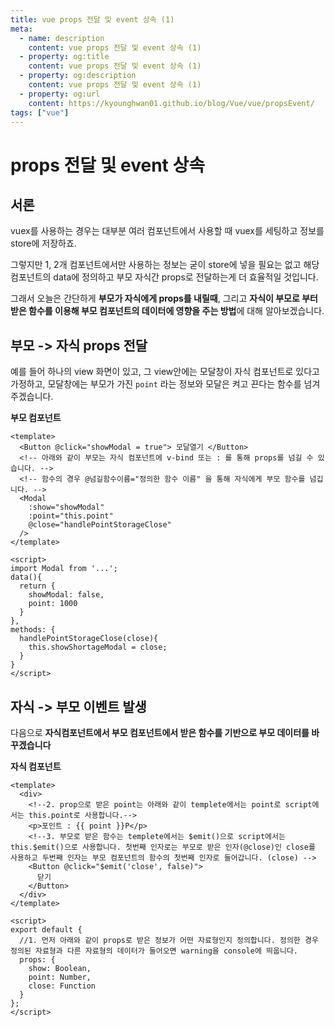 ```yaml
---
title: vue props 전달 및 event 상속 (1)
meta:
  - name: description
    content: vue props 전달 및 event 상속 (1)
  - property: og:title
    content: vue props 전달 및 event 상속 (1)
  - property: og:description
    content: vue props 전달 및 event 상속 (1)
  - property: og:url
    content: https://kyounghwan01.github.io/blog/Vue/vue/propsEvent/
tags: ["vue"]
---
```


# props 전달 및 event 상속 <Badge text="KH" />

## 서론

vuex를 사용하는 경우는 대부분 여러 컴포넌트에서 사용할 때 vuex를 세팅하고 정보를 store에 저장하죠.

그렇지만 1, 2개 컴포넌트에서만 사용하는 정보는 굳이 store에 넣을 필요는 없고 해당 컴포넌트의 data에 정의하고 부모 자식간 props로 전달하는게 더 효율적일 것입니다.

그래서 오늘은 간단하게 **부모가 자식에게 props를 내릴때**, 그리고 **자식이 부모로 부터 받은 함수를 이용해 부모 컴포넌트의 데이터에 영향을 주는 방법**에 대해 알아보겠습니다.

## 부모 -> 자식 props 전달

예를 들어 하나의 view 화면이 있고, 그 view안에는 모달창이 자식 컴포넌트로 있다고 가정하고,
모달창에는 부모가 가진 `point` 라는 정보와 모달은 켜고 끈다는 함수를 넘겨주겠습니다.

**부모 컴포넌트**

```vue
<template>
  <Button @click="showModal = true"> 모달열기 </Button>
  <!-- 아래와 같이 부모는 자식 컴포넌트에 v-bind 또는 : 를 통해 props를 넘길 수 있습니다. -->
  <!-- 함수의 경우 @넘길함수이름="정의한 함수 이름" 을 통해 자식에게 부모 함수를 넘깁니다. -->
  <Modal
    :show="showModal"
    :point="this.point"
    @close="handlePointStorageClose"
  />
</template>

<script>
import Modal from '...';
data(){
  return {
    showModal: false,
    point: 1000
  }
},
methods: {
  handlePointStorageClose(close){
    this.showShortageModal = close;
  }
}
</script>
```

## 자식 -> 부모 이벤트 발생

다음으로 **자식컴포넌트에서 부모 컴포넌트에서 받은 함수를 기반으로 부모 데이터를 바꾸겠습니다**

**자식 컴포넌트**

```vue
<template>
  <div>
    <!--2. prop으로 받은 point는 아래와 같이 templete에서는 point로 script에서는 this.point로 사용합니다.-->
    <p>포인트 : {{ point }}P</p>
    <!--3. 부모로 받은 함수는 templete에서는 $emit()으로 script에서는 this.$emit()으로 사용합니다. 첫번째 인자로는 부모로 받은 인자(@close)인 close를 사용하고 두번째 인자는 부모 컴포넌트의 함수의 첫번째 인자로 들어갑니다. (close) -->
    <Button @click="$emit('close', false)">
      닫기
    </Button>
  </div>
</template>

<script>
export default {
  //1. 먼저 아래와 같이 props로 받은 정보가 어떤 자료형인지 정의합니다. 정의한 경우 정의된 자료형과 다른 자료형의 데이터가 들어오면 warning을 console에 띄웁니다.
  props: {
    show: Boolean,
    point: Number,
    close: Function
  }
};
</script>
```
